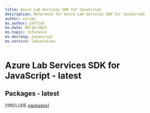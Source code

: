 ```yaml
---
title: Azure Lab Services SDK for JavaScript
description: Reference for Azure Lab Services SDK for JavaScript
author: xirzec
ms.author: jeffish
ms.data: 09/26/2023
ms.topic: reference
ms.devlang: javascript
ms.service: labservices
---
```

# Azure Lab Services SDK for JavaScript - latest
## Packages - latest
[!INCLUDE [packages](lab-services-index.md)]